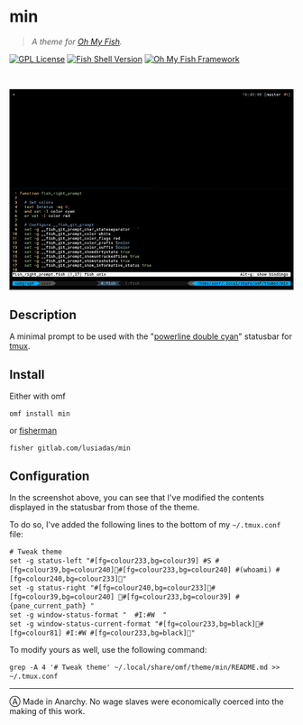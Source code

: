 # min

> *A theme for [Oh My Fish](https://www.github.com/oh-my-fish/oh-my-fish).*

[![GPL License](https://img.shields.io/badge/license-GPL-blue.svg?longCache=true&style=flat-square)](/LICENSE)
[![Fish Shell Version](https://img.shields.io/badge/fish-v2.7.1-blue.svg?style=flat-square)](https://fishshell.com)
[![Oh My Fish Framework](https://img.shields.io/badge/Oh%20My%20Fish-Framework-blue.svg?style=flat-square)](https://www.github.com/oh-my-fish/oh-my-fish)

<br/>

![screenshot](screenshot.png)

## Description

A minimal prompt to be used with the "[powerline double cyan](https://gitlab.com/hthoreau/min_statusbar)" statusbar for [tmux](https://tmux.github.io).

## Install

Either with omf

```fish
omf install min
```

or [fisherman](https://github.com/fisherman/fisherman)

```fish
fisher gitlab.com/lusiadas/min
```

## Configuration

In the screenshot above, you can see that I've modified the contents displayed in the statusbar from those of the theme.

To do so, I've added the following lines to the bottom of my `~/.tmux.conf` file:

```
# Tweak theme
set -g status-left "#[fg=colour233,bg=colour39] #S #[fg=colour39,bg=colour240]#[fg=colour233,bg=colour240] #(whoami) #[fg=colour240,bg=colour233]"
set -g status-right "#[fg=colour240,bg=colour233]#[fg=colour39,bg=colour240] #[fg=colour233,bg=colour39] #{pane_current_path} "
set -g window-status-format "  #I:#W  "
set -g window-status-current-format "#[fg=colour233,bg=black]#[fg=colour81] #I:#W #[fg=colour233,bg=black]"

```

To modify yours as well, use the following command:

```
grep -A 4 '# Tweak theme' ~/.local/share/omf/theme/min/README.md >> ~/.tmux.conf
```

---

Ⓐ Made in Anarchy. No wage slaves were economically coerced into the making of this work.
